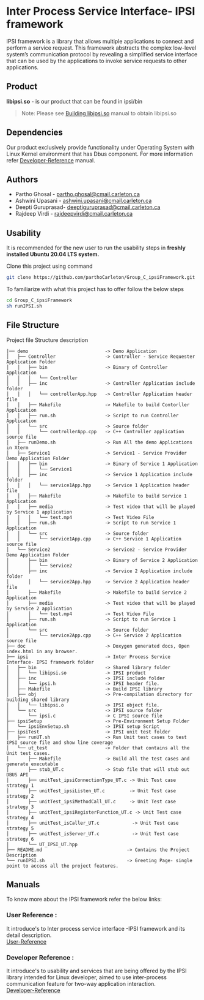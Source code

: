 # Inter Process Service Interface- IPSI framework
IPSI framework is a library that allows multiple applications to connect and perform a service request. This framework abstracts the complex low-level system’s communication protocol by revealing a simplified service interface that can be used by the applications to invoke service requests to other applications.
## Product
**libipsi.so** - is our product that can be found in ipsi/bin
> Note: Please see [Building libipsi.so](https://github.com/parthoCarleton/Group_C_ipsiFramework/wiki/Developer-Reference#build-shared-library--libipsiso) manual to obtain libipsi.so
## Dependencies
Our product exclusively provide functionality under Operating System with Linux Kernel environment that has Dbus component.
For more information refer [Developer-Reference](https://github.com/parthoCarleton/Group_C_ipsiFramework/wiki/Developer-Reference) manual.
## Authors
* Partho Ghosal -     partho.ghosal@cmail.carleton.ca
* Ashwini Upasani -   ashwini.upasani@cmail.carleton.ca
* Deepti Guruprasad-  deeptiguruprasad@cmail.carleton.ca
* Rajdeep Virdi -     rajdeepvirdi@cmail.carleton.ca

## Usability
It is recommended for the new user to run the usability steps in **freshly installed Ubuntu 20.04 LTS system.**

Clone this project using command
```bash
git clone https://github.com/parthoCarleton/Group_C_ipsiFramework.git
```
To familiarize with what this project has to offer follow the below steps 
```bash
cd Group_C_ipsiFramework
sh runIPSI.sh
```
## File Structure
Project file Structure description
```
|── demo                            -> Demo Application
│   ├── Controller                  -> Controller - Service Requester Application Folder 
│   │   ├── bin                     -> Binary of Controller Application
│   │   │   └── Controller
│   │   ├── inc                     -> Controller Application include folder
│   │   │   └── controllerApp.hpp   -> Controller Application header file
│   │   ├── Makefile                -> Makefile to build Contorller Application
│   │   ├── run.sh                  -> Script to run Controller Application
│   │   └── src                     -> Source folder 
│   │       └── controllerApp.cpp   -> C++ Controller application source file 
│   ├── runDemo.sh                  -> Run All the demo Applications in Xterm 
│   ├── Service1                    -> Service1 - Service Provider Demo Application Folder
│   │   ├── bin                     -> Binary of Service 1 Application
│   │   │   └── Service1
│   │   ├── inc                     -> Service 1 Application include folder
│   │   │   └── service1App.hpp     -> Service 1 Application header file
│   │   ├── Makefile                -> Makefile to build Service 1 Application
│   │   ├── media                   -> Test video that will be played by Service 1 application
│   │   │   └── test.mp4            -> Test Video File
│   │   ├── run.sh                  -> Script to run Service 1 Application
│   │   └── src                     -> Source folder
│   │       └── service1App.cpp     -> C++ Service 1 Application source file
│   └── Service2                    -> Service2 - Service Provider Demo Application Folder
│       ├── bin                     -> Binary of Service 2 Application
│       │   └── Service2
│       ├── inc                     -> Service 2 Application include folder
│       │   └── service2App.hpp     -> Service 2 Application header file
│       ├── Makefile                -> Makefile to build Service 2 Application
│       ├── media                   -> Test video that will be played by Service 2 application
│       │   └── test.mp4            -> Test Video File
│       ├── run.sh                  -> Script to run Service 1 Application
│       └── src                     -> Source folder
│           └── service2App.cpp     -> C++ Service 2 Application source file
├── doc                             -> Doxygen generated docs, Open index.html in any browser.
├── ipsi                            -> Inter Process Service Interface- IPSI framework folder
│   ├── bin                         -> Shared library folder
│   │   └── libipsi.so              -> IPSI product
│   ├── inc                         -> IPSI include folder
│   │   └── ipsi.h                  -> IPSI header file.
│   ├── Makefile                    -> Build IPSI library
│   ├── obj                         -> Pre-compilation directory for building shared library
│   │   └── libipsi.o               -> IPSI object file.
│   └── src                         -> IPSI source folder
│       └── ipsi.c                  -> C IPSI source file
├── ipsiSetup                       -> Pre-Environment Setup Folder
│   └── ipsiEnvSetup.sh             -> IPSI setup Script
├── ipsiTest                        -> IPSI unit test folder
│   ├── runUT.sh                    -> Run Unit test cases to test IPSI source file and show line coverage
│   └── ut_test                     -> Folder that contains all the Unit test cases.
│       ├── Makefile                -> Build all the test cases and generate executable
│       ├── stub_UT.c               -> Stub file that will stub out DBUS API
│       ├── unitTest_ipsiConnectionType_UT.c -> Unit Test case strategy 1
│       ├── unitTest_ipsiListen_UT.c         -> Unit Test case strategy 2
│       ├── unitTest_ipsiMethodCall_UT.c     -> Unit Test case strategy 3
│       ├── unitTest_ipsiRegisterFunction_UT.c -> Unit Test case strategy 4
│       ├── unitTest_isCaller_UT.c            -> Unit Test case strategy 5
│       ├── unitTest_isServer_UT.c            -> Unit Test case strategy 6
│       └── UT_IPSI_UT.hpp
├── README.md                               -> Contains the Project Description 
└── runIPSI.sh                              -> Greeting Page- single point to access all the project features.

```
## Manuals
To know more about the IPSI framework refer the below links:
### User Reference :
It introduce's to Inter process service interface -IPSI framework and its detail description.\
[User-Reference](https://github.com/parthoCarleton/Group_C_ipsiFramework/wiki/User-Reference)

### Developer Reference :
It introduce's to usability and services that are being offered by the IPSI library intended for Linux developer, aimed to use inter-process communication feature for two-way application interaction.\
[Developer-Reference](https://github.com/parthoCarleton/Group_C_ipsiFramework/wiki/Developer-Reference)
